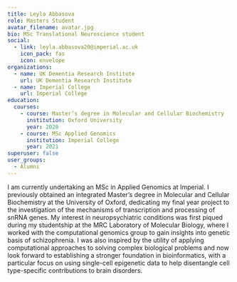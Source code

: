 ```yaml
---
title: Leyla Abbasova
role: Masters Student
avatar_filename: avatar.jpg
bio: MSc Translational Neuroscience student
social:
  - link: leyla.abbasova20@imperial.ac.uk
    icon_pack: fas
    icon: envelope
organizations:
  - name: UK Dementia Research Institute
    url: UK Dementia Research Institute
  - name: Imperial College
    url: Imperial College
education:
  courses:
    - course: Master’s degree in Molecular and Cellular Biochemistry
      institution: Oxford University
      year: 2020
    - course: MSc Applied Genomics
      institution: Imperial College
      year: 2021
superuser: false
user_groups:
  - Alumni
---
```

I am currently undertaking an MSc in Applied Genomics at Imperial. I previously obtained an integrated Master’s degree in Molecular and Cellular Biochemistry at the University of Oxford, dedicating my final year project to the investigation of the mechanisms of transcription and processing of snRNA genes. My interest in neuropsychiatric conditions was first piqued during my studentship at the MRC Laboratory of Molecular Biology, where I worked with the computational genomics group to gain insights into genetic basis of schizophrenia. I was also inspired by the utility of applying computational approaches to solving complex biological problems and now look forward to establishing a stronger foundation in bioinformatics, with a particular focus on using single-cell epigenetic data to help disentangle cell type-specific contributions to brain disorders. 
